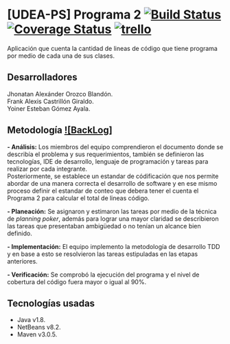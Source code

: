 # [UDEA-PS] Programa 2 [![Build Status](https://travis-ci.org/yoinergomez/Pruebas_PS1.svg?branch=master)](https://travis-ci.org/yoinergomez/Pruebas_PS1) [![Coverage Status](https://coveralls.io/repos/github/yoinergomez/Pruebas_PS1/badge.svg?branch=master)](https://coveralls.io/github/yoinergomez/Pruebas_PS1?branch=master) [![trello](https://img.shields.io/badge/trello-Pruebas__PS1-blue.svg)](https://trello.com/b/YSHHBdhP/pruebasps1)

Aplicación que cuenta la cantidad de lineas de código que tiene programa por medio de cada una de sus clases. 

## Desarrolladores
Jhonatan Alexánder Orozco Blandón.  
Frank Alexis Castrillón Giraldo.  
Yoiner Esteban Gómez Ayala.

## Metodología [![BackLog]](https://trello.com/b/YSHHBdhP/pruebasps1)
**- Análisis:** Los miembros del equipo comprendieron el documento donde se describía el problema y sus requerimientos, también se definieron las tecnologías, IDE de desarrollo, lenguaje de programación y tareas para realizar por cada integrante.
              
Posteriormente, se establece un estandar de códificación que nos permite abordar de una manera correcta el desarrollo de software y en ese mismo proceso definir el estandar de conteo que debera tener el cuenta el Programa 2 para calcular el total de lineas código.

**- Planeación:** Se asignaron y estimaron las tareas por medio de la técnica de _planning poker_, además para lograr una mayor claridad se describieron las tareas que presentaban ambigüedad o no tenían un alcance bien definido.

**- Implementación:** El equipo implemento la metodología de desarrollo TDD y en base a esto se resolvieron las tareas estipuladas en las etapas anteriores. 

**- Verificación:** Se comprobó la ejecución del programa y el nivel de cobertura del código fuera mayor o igual al 90%.

## Tecnologías usadas
- Java v1.8.
- NetBeans v8.2.
- Maven v3.0.5.  
  
<div align="center">
    <img src="" >
</div>

